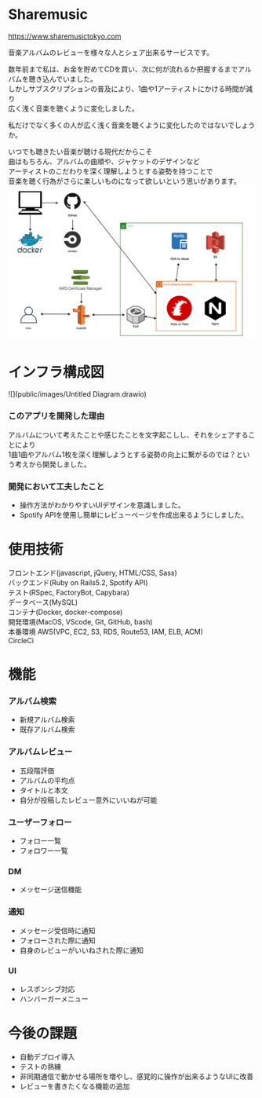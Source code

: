# Sharemusic
https://www.sharemusictokyo.com

音楽アルバムのレビューを様々な人とシェア出来るサービスです。

数年前まで私は、お金を貯めてCDを買い、次に何が流れるか把握するまでアルバムを聴き込んでいました。<br>
しかしサブスクリプションの普及により、1曲や1アーティストにかける時間が減り<br>
広く浅く音楽を聴くように変化しました。

私だけでなく多くの人が広く浅く音楽を聴くように変化したのではないでしょうか。

いつでも聴きたい音楽が聴ける現代だからこそ<br>
曲はもちろん、アルバムの曲順や、ジャケットのデザインなど<br>
アーティストのこだわりを深く理解しようとする姿勢を持つことで<br>
音楽を聴く行為がさらに楽しいものになって欲しいという思いがあります。
![](public/images/infrastructure.png)

# インフラ構成図
![](public/images/Untitled Diagram.drawio)

### このアプリを開発した理由
アルバムについて考えたことや感じたことを文字起こしし、それをシェアすることにより<br>
1曲1曲やアルバム1枚を深く理解しようとする姿勢の向上に繋がるのでは？という考えから開発しました。

### 開発において工夫したこと
* 操作方法がわかりやすいUIデザインを意識しました。
* Spotify APIを使用し簡単にレビューページを作成出来るようにしました。

# 使用技術
フロントエンド(javascript, jQuery, HTML/CSS, Sass)<br>
バックエンド(Ruby on Rails5.2, Spotify API)<br>
テスト(RSpec, FactoryBot, Capybara)<br>
データベース(MySQL)<br>
コンテナ(Docker, docker-compose)<br>
開発環境(MacOS, VScode, Git, GitHub, bash)<br>
本番環境 AWS(VPC, EC2, S3, RDS, Route53, IAM, ELB, ACM)<br>
CircleCi

# 機能
### アルバム検索
* 新規アルバム検索<br>
* 既存アルバム検索

### アルバムレビュー
* 五段階評価
* アルバムの平均点<br>
* タイトルと本文<br>
* 自分が投稿したレビュー意外にいいねが可能

### ユーザーフォロー
* フォロー一覧<br>
* フォロワー一覧

### DM
* メッセージ送信機能

### 通知
* メッセージ受信時に通知<br>
* フォローされた際に通知<br>
* 自身のレビューがいいねされた際に通知

### UI
* レスポンシブ対応<br>
* ハンバーガーメニュー

# 今後の課題
* 自動デプロイ導入<br>
* テストの熟練<br>
* 非同期通信で動かせる場所を増やし、感覚的に操作が出来るようなUIに改善<br>
* レビューを書きたくなる機能の追加

